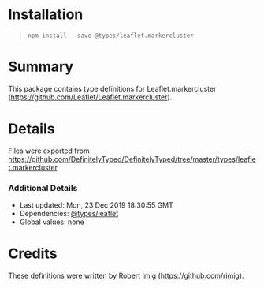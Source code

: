 # Installation
> `npm install --save @types/leaflet.markercluster`

# Summary
This package contains type definitions for Leaflet.markercluster (https://github.com/Leaflet/Leaflet.markercluster).

# Details
Files were exported from https://github.com/DefinitelyTyped/DefinitelyTyped/tree/master/types/leaflet.markercluster.

### Additional Details
 * Last updated: Mon, 23 Dec 2019 18:30:55 GMT
 * Dependencies: [@types/leaflet](https://npmjs.com/package/@types/leaflet)
 * Global values: none

# Credits
These definitions were written by Robert Imig (https://github.com/rimig).
